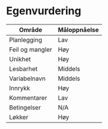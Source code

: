 # Egenvurdering

| Område          | Måloppnåelse |
| --------------- | ------------ |
| Planlegging     | Lav          |
| Feil og mangler | Høy          |
| Unikhet         | Høy          |
| Lesbarhet       | Middels      |
| Variabelnavn    | Middels      |
| Innrykk         | Høy          |
| Kommentarer     | Lav          |
| Betingelser     | N/A          |
| Løkker          | Høy          |
